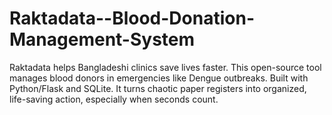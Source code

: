 # Raktadata--Blood-Donation-Management-System
Raktadata helps Bangladeshi clinics save lives faster. This open-source tool manages blood donors in emergencies like Dengue outbreaks. Built with Python/Flask and SQLite. It turns chaotic paper registers into organized, life-saving action, especially when seconds count. 
